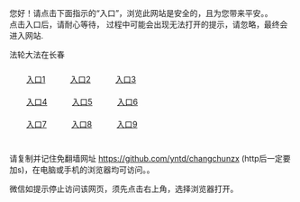 您好！请点击下面指示的“入口”，浏览此网站是安全的，且为您带来平安。。 <br/>
点击入口后，请耐心等待， 过程中可能会出现无法打开的提示，请忽略，最终会进入网站. </br>

法轮大法在长春<br/>
<div style="padding:10px"><a style="margin:20px" target="_blank" href="https://d1d44zdr6sz9o5.cloudfront.net/2Qpsp?ujxikbed" id="ccLink1" rel="nofollow">入口1</a> <a target="_blank" style="margin:20px" href="https://d1s30hwvkjda4l.cloudfront.net/2Qpsp?jctqxjkd" id="ccLink2" rel="nofollow">入口2</a> <a style="margin:20px" target="_blank" href="https://d1e29wd9ry77vg.cloudfront.net/2Qpsp?sfawt" id="ccLink3" rel="nofollow">入口3</a></div>

<div style="padding:10px" ><a style="margin:20px" target="_blank" href="https://d1d44zdr6sz9o5.cloudfront.net/2Qpsp?ujxikbed" id="ccLink4" rel="nofollow">入口4</a> <a style="margin:20px" href="https://d1s30hwvkjda4l.cloudfront.net/2Qpsp?jctqxjkd" target="_blank" id="ccLink5" rel="nofollow">入口5</a> <a style="margin:20px" href="https://d1e29wd9ry77vg.cloudfront.net/2Qpsp?sfawt" target="_blank" id="ccLink6" rel="nofollow">入口6</a></div>

<div style="padding:10px"><a style="margin:20px" target="_blank" href="https://d1d44zdr6sz9o5.cloudfront.net/2Qpsp?ujxikbed" id="ccLink7" rel="nofollow">入口7</a> <a style="margin:20px" href="https://d1s30hwvkjda4l.cloudfront.net/2Qpsp?jctqxjkd" target="_blank" id="ccLink8" rel="nofollow">入口8</a> <a style="margin:20px" target="_blank" href="https://d1e29wd9ry77vg.cloudfront.net/2Qpsp?sfawt" id="ccLink9" rel="nofollow">入口9</a></div>

<br/>



请复制并记住免翻墙网址 https://github.com/yntd/changchunzx (http后一定要加s)，在电脑或手机的浏览器均可访问。。<br/>

微信如提示停止访问该网页，须先点击右上角，选择浏览器打开。
